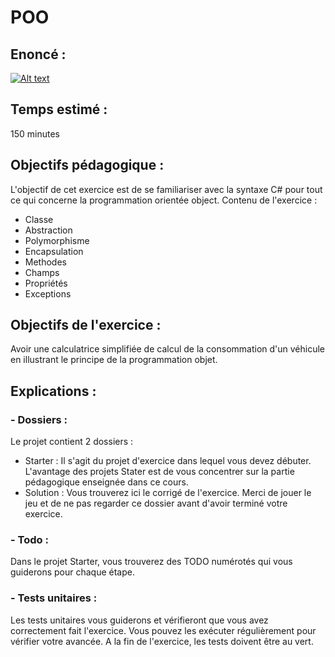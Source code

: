 # POO
## Enoncé :

[![Alt text](https://img.youtube.com/vi/LfBv3kqcKk4/mqdefault.jpg)](https://youtu.be/LfBv3kqcKk4)

## Temps estimé :
150 minutes
## Objectifs pédagogique :
L'objectif de cet exercice est de se familiariser avec la syntaxe C# pour tout ce qui concerne la programmation orientée object.
Contenu de l'exercice :
- Classe
- Abstraction
- Polymorphisme
- Encapsulation
- Methodes
- Champs
- Propriétés
- Exceptions
## Objectifs de l'exercice :
Avoir une calculatrice simplifiée de calcul de la consommation d'un véhicule en illustrant le principe de la programmation objet.
## Explications :
### - Dossiers :
Le projet contient 2 dossiers : 
- Starter :  Il s'agit du projet d'exercice dans lequel vous devez débuter. L'avantage des projets Stater est de vous concentrer sur la partie pédagogique enseignée dans ce cours.
- Solution : Vous trouverez ici le corrigé de l'exercice. Merci de jouer le jeu et de ne pas regarder ce dossier avant d'avoir terminé votre exercice.
### - Todo :
Dans le projet Starter, vous trouverez des TODO numérotés qui vous guiderons pour chaque étape.
### - Tests unitaires :
Les tests unitaires vous guiderons et vérifieront que vous avez correctement fait l'exercice. Vous pouvez les exécuter régulièrement pour vérifier votre avancée.
A la fin de l'exercice, les tests doivent être au vert.